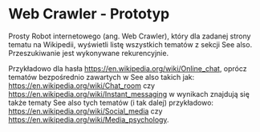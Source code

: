 # Web Crawler - Prototyp

Prosty Robot internetowego (ang. Web Crawler), który dla zadanej strony tematu na Wikipedii, wyświetli listę wszystkich tematów z sekcji See also. Przeszukiwanie jest wykonywane rekurencyjnie.

Przykładowo dla hasła https://en.wikipedia.org/wiki/Online_chat, oprócz tematów bezpośrednio zawartych w See also takich jak: https://en.wikipedia.org/wiki/Chat_room czy https://en.wikipedia.org/wiki/Instant_messaging w wynikach znajdują się także tematy See also tych tematów (i tak dalej) przykładowo: https://en.wikipedia.org/wiki/Social_media czy https://en.wikipedia.org/wiki/Media_psychology.
